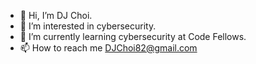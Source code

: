 - 👋 Hi, I’m DJ Choi.
- 👀 I’m interested in cybersecurity.
- 🌱 I’m currently learning cybersecurity at Code Fellows.
- 📫 How to reach me DJChoi82@gmail.com

<!---
DJChoi82/DJChoi82 is a ✨ special ✨ repository because its `README.md` (this file) appears on your GitHub profile.
You can click the Preview link to take a look at your changes.
--->

